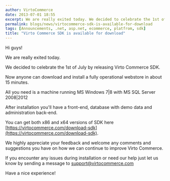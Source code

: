 ```yaml
---
author: VirtoCommerce
date: 2013-07-01 18:55
excerpt: We are really exited today. We decided to celebrate the 1st of July by releasing Virto Commerce SDK. Now anyone can download and install a fully operational webstore in about 15 minutes.
permalink: blogs/news/virtocommerce-sdk-is-available-for-download
tags: [Announcements, .net, asp.net, ecommerce, platfrom, sdk]
title: "Virto Commerce SDK is available for download"
---
```

Hi guys!

We are really exited today.

We decided to celebrate the 1st of July by releasing Virto Commerce SDK.

Now anyone can download and install a fully operational webstore in about 15 minutes.

All you need is a machine running MS Windows 7|8 with MS SQL Server 2008|2012

After installation you'll have a front-end, database with demo data and administration back-end.

You can get both x86 and x64 versions of SDK here [https://virtocommerce.com/download-sdk](https://virtocommerce.com/download-sdk).

We highly appreciate your feedback and welcome any comments and suggestions you have on how we can continue to improve Virto Commerce.

If you encounter any issues during installation or need our help just let us know by sending a message to support@virtocommerce.com
  
Have a nice experience!